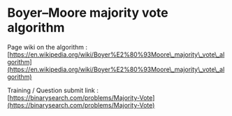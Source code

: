 # Boyer–Moore majority vote algorithm

Page wiki on the algorithm : [https://en.wikipedia.org/wiki/Boyer%E2%80%93Moore\_majority\_vote\_algorithm](https://en.wikipedia.org/wiki/Boyer%E2%80%93Moore\_majority\_vote\_algorithm)

Training / Question submit link : [https://binarysearch.com/problems/Majority-Vote](https://binarysearch.com/problems/Majority-Vote)
